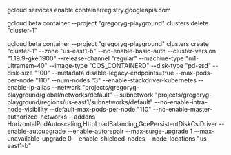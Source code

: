 gcloud services enable containerregistry.googleapis.com

gcloud beta container --project "gregoryg-playground" clusters delete "cluster-1"

gcloud beta container --project "gregoryg-playground" clusters create "cluster-1" --zone "us-east1-b" --no-enable-basic-auth --cluster-version "1.19.9-gke.1900" --release-channel "regular" --machine-type "m1-ultramem-40" --image-type "COS_CONTAINERD" --disk-type "pd-ssd" --disk-size "100" --metadata disable-legacy-endpoints=true --max-pods-per-node "110" --num-nodes "3" --enable-stackdriver-kubernetes --enable-ip-alias --network "projects/gregoryg-playground/global/networks/default" --subnetwork "projects/gregoryg-playground/regions/us-east1/subnetworks/default" --no-enable-intra-node-visibility --default-max-pods-per-node "110" --no-enable-master-authorized-networks --addons HorizontalPodAutoscaling,HttpLoadBalancing,GcePersistentDiskCsiDriver --enable-autoupgrade --enable-autorepair --max-surge-upgrade 1 --max-unavailable-upgrade 0 --enable-shielded-nodes --node-locations "us-east1-b"



